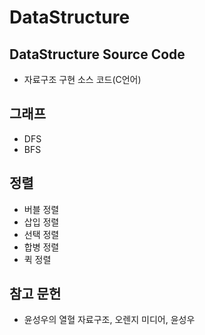 # DataStructure

## DataStructure Source Code
- 자료구조 구현 소스 코드(C언어)

## 그래프
- DFS
- BFS

## 정렬
- 버블 정렬
- 삽입 정렬
- 선택 정렬
- 합병 정렬
- 퀵 정렬

## 참고 문헌
- 윤성우의 열혈 자료구조, 오렌지 미디어, 윤성우
